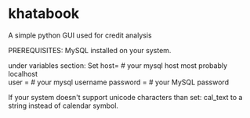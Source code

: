 # khatabook
A simple python GUI used for credit analysis

PREREQUISITES:
MySQL installed on your system.

under variables section: Set
    host= # your mysql host most probably localhost  
    user = # your mysql username
    password = # your MySQL password
    
If your system doesn't support unicode characters than set:
  cal_text to a string instead of calendar symbol.
